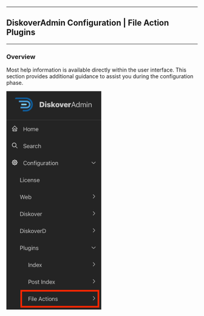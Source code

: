 ___
## DiskoverAdmin Configuration | File Action Plugins
___

### Overview

Most help information is available directly within the user interface. This section provides additional guidance to assist you during the configuration phase.

<img src="images/diskoveradmin_menu_plugins_file_actions.png" width="250">

